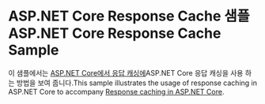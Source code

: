 # <a name="aspnet-core-response-cache-sample"></a><span data-ttu-id="a289f-101">ASP.NET Core Response Cache 샘플</span><span class="sxs-lookup"><span data-stu-id="a289f-101">ASP.NET Core Response Cache Sample</span></span>

<span data-ttu-id="a289f-102">이 샘플에서는 [ASP.NET Core에서 응답 캐싱에](https://docs.microsoft.com/aspnet/core/performance/caching/response)ASP.NET Core 응답 캐싱을 사용 하는 방법을 보여 줍니다.</span><span class="sxs-lookup"><span data-stu-id="a289f-102">This sample illustrates the usage of response caching in ASP.NET Core to accompany [Response caching in ASP.NET Core](https://docs.microsoft.com/aspnet/core/performance/caching/response).</span></span>

